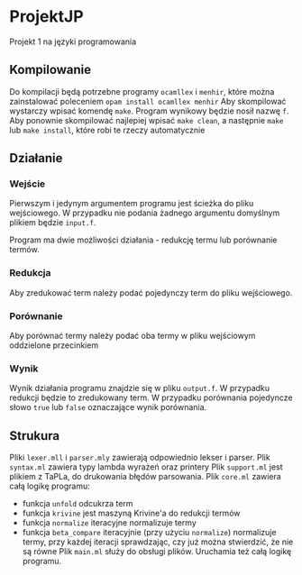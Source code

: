 # ProjektJP
Projekt 1 na języki programowania
## Kompilowanie
Do kompilacji będą potrzebne programy `ocamllex` i `menhir`, które można zainstalować poleceniem `opam install ocamllex menhir`
Aby skompilować wystarczy wpisać komendę `make`. Program wynikowy będzie nosił nazwę `f`.
Aby ponownie skompilować najlepiej wpisać `make clean`, a następnie `make` lub `make install`, które robi te rzeczy automatycznie

## Działanie
### Wejście
Pierwszym i jedynym argumentem programu jest ścieżka do pliku wejściowego. W przypadku nie podania żadnego argumentu domyślnym plikiem będzie `input.f`.

Program ma dwie możliwości działania - redukcję termu lub porównanie termów. 
### Redukcja
Aby zredukować term należy podać pojedynczy term do pliku wejściowego. 
### Porównanie
Aby porównać termy należy podać oba termy w pliku wejściowym oddzielone przecinkiem

### Wynik
Wynik działania programu znajdzie się w pliku `output.f`.
W przypadku redukcji będzie to zredukowany term.
W przypadku porównania pojedyncze słowo `true` lub `false` oznaczające wynik porównania.

## Strukura
Pliki `lexer.mll` i `parser.mly` zawierają odpowiednio lekser i parser. 
Plik `syntax.ml` zawiera typy lambda wyrażeń oraz printery
Plik `support.ml` jest plikiem z TaPLa, do drukowania błędów parsowania.
Plik `core.ml` zawiera całą logikę programu:
* funkcja `unfold` odcukrza term
* funkcja `krivine` jest maszyną Krivine'a do redukcji termów
* funkcja `normalize` iteracyjne normalizuje termy
* funkcja `beta_compare` iteracyjnie (przy użyciu `normalize`) normalizuje termy, przy każdej iteracji sprawdzając, czy już można stwierdzić, że nie są równe
Plik `main.ml` służy do obsługi plików. Uruchamia też całą logikę programu.


